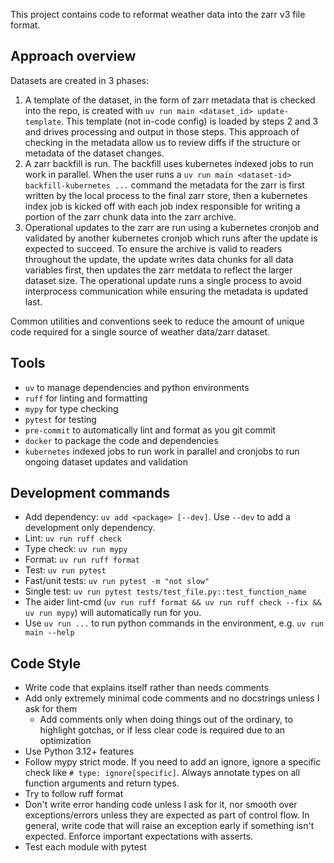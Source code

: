This project contains code to reformat weather data into the zarr v3 file format.

## Approach overview

Datasets are created in 3 phases:
1. A template of the dataset, in the form of zarr metadata that is checked into the repo, is created with `uv run main <dataset_id> update-template`. This template (not in-code config) is loaded by steps 2 and 3 and drives processing and output in those steps. This approach of checking in the metadata allow us to review diffs if the structure or metadata of the dataset changes.
2. A zarr backfill is run. The backfill uses kubernetes indexed jobs to run work in parallel. When the user runs a `uv run main <dataset-id> backfill-kubernetes ...` command the metadata for the zarr is first written by the local process to the final zarr store, then a kubernetes index job is kicked off with each job index responsible for writing a portion of the zarr chunk data into the zarr archive.
3. Operational updates to the zarr are run using a kubernetes cronjob and validated by another kubernetes cronjob which runs after the update is expected to succeed. To ensure the archive is valid to readers throughout the update, the update writes data chunks for all data variables first, then updates the zarr metdata to reflect the larger dataset size. The operational update runs a single process to avoid interprocess communication while ensuring the metadata is updated last.

Common utilities and conventions seek to reduce the amount of unique code required for a single source of weather data/zarr dataset.

## Tools
* `uv` to manage dependencies and python environments
* `ruff` for linting and formatting
* `mypy` for type checking
* `pytest` for testing
* `pre-commit` to automatically lint and format as you git commit
* `docker` to package the code and dependencies
* `kubernetes` indexed jobs to run work in parallel and cronjobs to run ongoing dataset updates and validation

## Development commands
* Add dependency: `uv add <package> [--dev]`. Use `--dev` to add a development only dependency.
* Lint: `uv run ruff check`
* Type check: `uv run mypy`
* Format: `uv run ruff format`
* Test: `uv run pytest`
* Fast/unit tests: `uv run pytest -m "not slow"`
* Single test: `uv run pytest tests/test_file.py::test_function_name`
* The aider lint-cmd (`uv run ruff format && uv run ruff check --fix && uv run mypy`) will automatically run for you.
* Use `uv run ...` to run python commands in the environment, e.g. `uv run main --help`

## Code Style
* Write code that explains itself rather than needs comments
* Add only extremely minimal code comments and no docstrings unless I ask for them
  * Add comments only when doing things out of the ordinary, to highlight gotchas, or if less clear code is required due to an optimization
* Use Python 3.12+ features
* Follow mypy strict mode. If you need to add an ignore, ignore a specific check like `# type: ignore[specific]`. Always annotate types on all function arguments and return types.
* Try to follow ruff format
* Don't write error handing code unless I ask for it, nor smooth over exceptions/errors unless they are expected as part of control flow. In general, write code that will raise an exception early if something isn't expected. Enforce important expectations with asserts.
* Test each module with pytest
